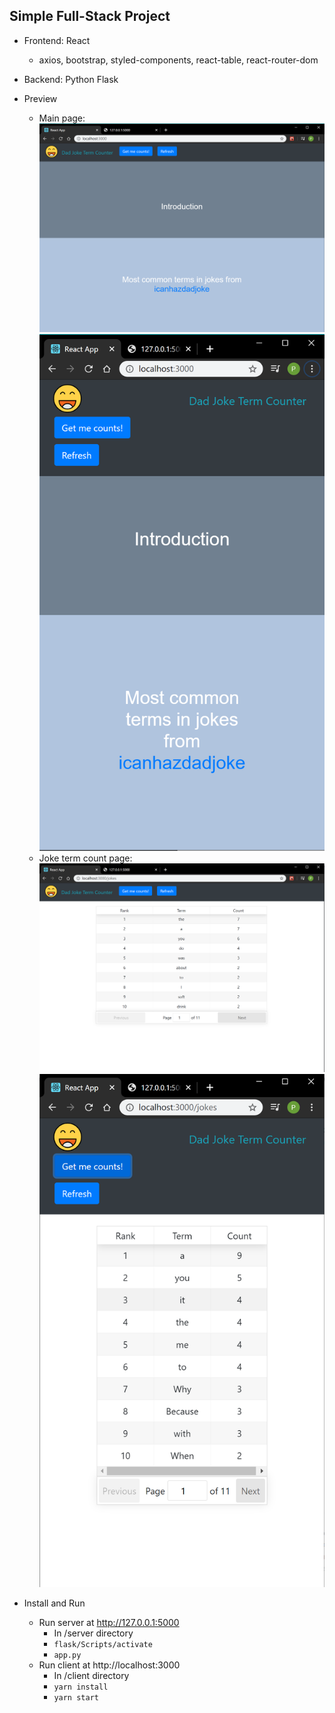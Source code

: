 ## Simple Full-Stack Project 
- Frontend: React
    - axios, bootstrap, styled-components, react-table, react-router-dom
    
- Backend: Python Flask

- Preview    
    - Main page:
    ![](screenshots/mainpage.png)
    ![](screenshots/mainpage_s.png)
    - Joke term count page:
    ![](screenshots/joketable.png)
    ![](screenshots/joketable_s.png)
      
- Install and Run
    - Run server at http://127.0.0.1:5000
        - In /server directory
        - `flask/Scripts/activate`
        - `app.py` 
    - Run client at http://localhost:3000 
        - In /client directory
        - `yarn install`
        - `yarn start`


